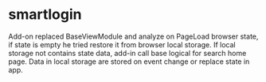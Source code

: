 # smartlogin
Add-on replaced BaseViewModule and analyze on PageLoad browser state, if state is empty he tried restore it from browser local storage.
If local storage not contains state data, add-in call base logical for search home page.
Data in local storage are stored on event change or replace state in app.
